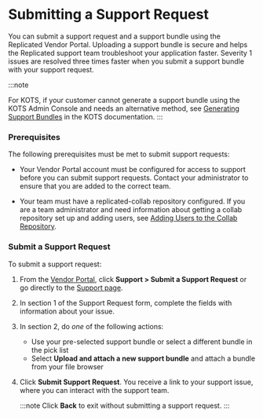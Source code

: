 # Submitting a Support Request

You can submit a support request and a support bundle using the Replicated Vendor Portal. Uploading a support bundle is secure and helps the Replicated support team troubleshoot your application faster. Severity 1 issues are resolved three times faster when you submit a support bundle with your support request.

:::note

For KOTS, if your customer cannot generate a support bundle using the KOTS Admin Console and needs an alternative method, see [Generating Support Bundles](/enterprise/troubleshooting-an-app) in the KOTS documentation.
:::

### Prerequisites

The following prerequisites must be met to submit support requests:

* Your Vendor Portal account must be configured for access to support before you can submit support requests. Contact your administrator to ensure that you are added to the correct team.

* Your team must have a replicated-collab repository configured. If you are a team administrator and need information about getting a collab repository set up and adding users, see [Adding Users to the Collab Repository](team-management-github-username#add).


### Submit a Support Request

To submit a support request:

1. From the [Vendor Portal](https://vendor.replicated.com), click **Support > Submit a Support Request** or go directly to the [Support page](https://vendor.replicated.com/support).

1. In section 1 of the Support Request form, complete the fields with information about your issue.

1. In section 2, do _one_ of the following actions:
    - Use your pre-selected support bundle or select a different bundle in the pick list
    - Select **Upload and attach a new support bundle** and attach a bundle from your file browser

1. Click **Submit Support Request**. You receive a link to your support issue, where you can interact with the support team.

   :::note
   Click **Back** to exit without submitting a support request.
   :::
